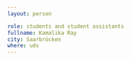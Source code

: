 ```yaml
---
layout: person

role: students and student assistants
fullname: Kamalika Ray
city: Saarbrücken
where: uds
---
```

